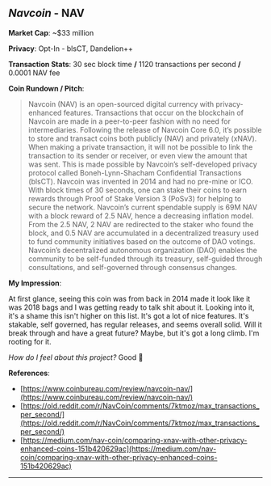 
## *Navcoin* - NAV

**Market Cap**: ~$33 million

**Privacy**: Opt-In - blsCT, Dandelion++ 

**Transaction Stats**: 30 sec block time **/** 1120 transactions per second **/** 0.0001 NAV fee

**Coin Rundown / Pitch**: 

> Navcoin (NAV) is an open-sourced digital currency with privacy-enhanced features. Transactions that occur on the blockchain of Navcoin are made in a peer-to-peer fashion with no need for intermediaries. Following the release of Navcoin Core 6.0, it’s possible to store and transact coins both publicly (NAV) and privately (xNAV). When making a private transaction, it will not be possible to link the transaction to its sender or receiver, or even view the amount that was sent. This is made possible by Navcoin’s self-developed privacy protocol called Boneh-Lynn-Shacham Confidential Transactions (blsCT). Navcoin was invented in 2014 and had no pre-mine or ICO. With block times of 30 seconds, one can stake their coins to earn rewards through Proof of Stake Version 3 (PoSv3) for helping to secure the network. Navcoin’s current spendable supply is 69M NAV with a block reward of 2.5 NAV, hence a decreasing inflation model. From the 2.5 NAV, 2 NAV are redirected to the staker who found the block, and 0.5 NAV are accumulated in a decentralized treasury used to fund community initiatives based on the outcome of DAO votings. Navcoin’s decentralized autonomous organization (DAO) enables the community to be self-funded through its treasury, self-guided through consultations, and self-governed through consensus changes.

**My Impression**: 

At first glance, seeing this coin was from back in 2014 made it look like it was 2018 bags and I was getting ready to talk shit about it. Looking into it, it's a shame this isn't higher on this list. It's got a lot of nice features. It's stakable, self governed, has regular releases, and seems overall solid. Will it break through and have a great future? Maybe, but it's got a long climb. I'm rooting for it.

*How do I feel about this project?* Good 🙂

**References**:
- [https://www.coinbureau.com/review/navcoin-nav/](https://www.coinbureau.com/review/navcoin-nav/)
- [https://old.reddit.com/r/NavCoin/comments/7ktmoz/max_transactions_per_second/](https://old.reddit.com/r/NavCoin/comments/7ktmoz/max_transactions_per_second/)
- [https://medium.com/nav-coin/comparing-xnav-with-other-privacy-enhanced-coins-151b420629ac](https://medium.com/nav-coin/comparing-xnav-with-other-privacy-enhanced-coins-151b420629ac)

---
